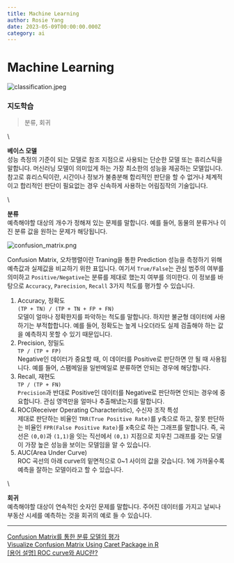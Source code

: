 ```yaml
---
title: Machine Learning
author: Rosie Yang
date: 2023-05-09T00:00:00.000Z
category: ai
---
```


# Machine Learning

![classification.jpeg](../assets/gitbook/post\_images/ai/classification.jpeg)

### 지도학습

> 분류, 회귀

\


**베이스 모델**\
성능 측정의 기준이 되는 모델로 참조 지점으로 사용되는 단순한 모델 또는 휴리스틱을 말합니다. 머신러닝 모델이 의미있게 하는 가장 최소한의 성능을 제공하는 모델입니다.\
참고로 휴리스틱이란, 시간이나 정보가 불충분해 합리적인 판단을 할 수 없거나 체계적이고 합리적인 판단이 필요없는 경우 신속하게 사용하는 어림짐작의 기술입니다.

\


**분류**\
예측해야할 대상의 개수가 정해져 있는 문제를 말합니다. 예를 들어, 동물의 분류거나 이진 분류 값을 원하는 문제가 해당됩니다.

![confusion\_matrix.png](../assets/gitbook/post\_images/ai/confusion\_matrix.png)

Confusion Matrix, 오차행렬이란 Traning을 통한 Prediction 성능을 측정하기 위해 예측값과 실제값을 비교하기 위한 표입니다. 여기서 `True/False`는 관심 범주의 여부를 의미하고 `Positive/Negative`는 분류를 제대로 했는지 여부를 의미한다. 이 정보를 바탕으로 `Accuracy`, `Parecision`, `Recall` 3가지 척도를 평가할 수 있습니다.

1. Accuracy, 정확도\
   `(TP + TN) / (TP + TN + FP + FN)`\
   모델이 얼마나 정확한지를 파악하는 척도를 말합니다. 하지만 불균형 데이터에 사용하기는 부적합합니다. 예를 들어, 정확도는 높게 나오더라도 실제 검출해야 하는 값을 예측하지 못할 수 있기 때문입니다.
2. Precision, 정밀도\
   `TP / (TP + FP)`\
   Negative인 데이터가 중요할 때, 이 데이터를 Positive로 판단하면 안 될 때 사용됩니다. 예를 들어, 스팸메일을 일반메일로 분류하면 안되는 경우에 해당합니다.
3. Recall, 재현도\
   `TP / (TP + FN)`\
   `Precision`과 반대로 Positive인 데이터를 Negative로 판단하면 안되는 경우에 중요합니다. 관심 영역만을 얼마나 추출해냈는지를 말합니다.
4. ROC(Receiver Operating Characteristic), 수신자 조작 특성\
   제대로 판단하는 비율인 `TRR(True Positive Rate)`를 y축으로 하고, 잘못 판단하는 비율인 `FPR(False Positive Rate)`를 x축으로 하는 그래프를 말합니다. 즉, 곡선은 `(0,0)`과 `(1,1)`을 잇는 직선에서 `(0,1)` 지점으로 치우친 그래프를 갖는 모델이 가장 높은 성능을 보이는 모델임을 알 수 있습니다.
5. AUC(Area Under Curve)\
   ROC 곡선의 아래 curve의 밑면적으로 0\~1 사이의 값을 갖습니다. 1에 가까울수록 예측을 잘하는 모델이라고 할 수 있습니다.

\


**회귀**\
예측해야할 대상이 연속적인 숫자인 문제를 말합니다. 주어진 데이터를 가지고 날씨나 부동산 시세를 예측하는 것을 회귀의 예로 들 수 있습니다.

***

[Confusion Matrix를 통한 분류 모델의 평가](https://yamalab.tistory.com/50)\
[Visualize Confusion Matrix Using Caret Package in R](https://www.geeksforgeeks.org/visualize-confusion-matrix-using-caret-package-in-r/)\
[\[용어 설명\] ROC curve와 AUC란?](https://bioinfoblog.tistory.com/221)

